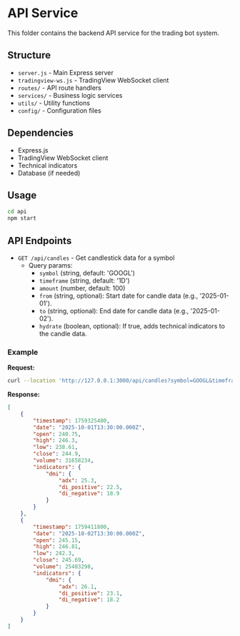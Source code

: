 # API Service

This folder contains the backend API service for the trading bot system.

## Structure
- `server.js` - Main Express server
- `tradingview-ws.js` - TradingView WebSocket client
- `routes/` - API route handlers
- `services/` - Business logic services
- `utils/` - Utility functions
- `config/` - Configuration files

## Dependencies
- Express.js
- TradingView WebSocket client
- Technical indicators
- Database (if needed)

## Usage
```bash
cd api
npm start
```

## API Endpoints
- `GET /api/candles` - Get candlestick data for a symbol
  - Query params: 
    - `symbol` (string, default: 'GOOGL')
    - `timeframe` (string, default: '1D')
    - `amount` (number, default: 100)
    - `from` (string, optional): Start date for candle data (e.g., '2025-01-01').
    - `to` (string, optional): End date for candle data (e.g., '2025-01-02').
    - `hydrate` (boolean, optional): If true, adds technical indicators to the candle data.

### Example

**Request:**
```bash
curl --location 'http://127.0.0.1:3000/api/candles?symbol=GOOGL&timeframe=1D&from=2025-01-01&to=2025-01-02&amount=2&hydrate=true'
```

**Response:**
```json
[
    {
        "timestamp": 1759325400,
        "date": "2025-10-01T13:30:00.000Z",
        "open": 240.75,
        "high": 246.3,
        "low": 238.61,
        "close": 244.9,
        "volume": 31658234,
        "indicators": {
            "dmi": {
                "adx": 25.3,
                "di_positive": 22.5,
                "di_negative": 18.9
            }
        }
    },
    {
        "timestamp": 1759411800,
        "date": "2025-10-02T13:30:00.000Z",
        "open": 245.15,
        "high": 246.81,
        "low": 242.3,
        "close": 245.69,
        "volume": 25483298,
        "indicators": {
            "dmi": {
                "adx": 26.1,
                "di_positive": 23.1,
                "di_negative": 18.2
            }
        }
    }
]
```
